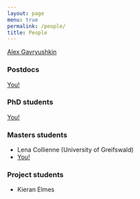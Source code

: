 ```yaml
---
layout: page
menu: true
permalink: /people/
title: People
---
```


[Alex Gavryushkin](/alex/)

### Postdocs

[You!](/opportunities/)

### PhD students

[You!](/opportunities/)

### Masters students

- Lena Collienne (University of Greifswald)
- [You!](/opportunities/)

### Project students

- Kieran Elmes
